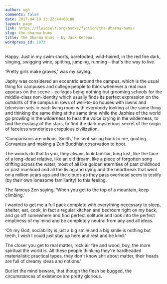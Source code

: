 ```yaml
---
author: ugh
comments: false
date: 2017-04-19 13:22:44+00:00
layout: page
link: https://fluidself.org/books/fiction/the-dharma-bums/
slug: the-dharma-bums
title: The Dharma Bums - by Jack Kerouac
wordpress_id: 1073
---
```


Happy. Just in my swim shorts, barefooted, wild-haired, in the red fire dark, singing, swigging wine, spitting, jumping, running – that's the way to live.
 
‘Pretty girls make graves,' was my saying.
 
Japhy was considered an eccentric around the campus, which is the usual thing for campuses and college people to think whenever a real man appears on the scene – colleges being nothing but grooming schools for the middle-class non-identity which usually finds its perfect expression on the outskirts of the campus in rows of well-to-do houses with lawns and television sets in each living room with everybody looking at the same thing and thinking the same thing at the same time while the Japhies of the world go prowling in the wilderness to hear the voice crying in the wilderness, to find the ecstasy of the stars, to find the dark mysterious secret of the origin of faceless wonderless crapulous civilization.
 
‘Comparisons are odious, Smith,' he sent sailing back to me, quoting Cervantes and making a Zen Buddhist observation to boot.
 
The woods do that to you, they always look familiar, long lost, like the face of a long-dead relative, like an old dream, like a piece of forgotten song drifting across the water, most of all like golden eternities of past childhood or past manhood and all the living and dying and the heartbreak that went on a million years ago and the clouds as they pass overhead seem to testify (by their own lonesome familiarity) to this feeling.
 
The famous Zen saying, ‘When you get to the top of a mountain, keep climbing.'
 
I wanted to get me a full pack complete with everything necessary to sleep, shelter, eat, cook, in fact a regular kitchen and bedroom right on my back, and go off somewhere and find perfect solitude and look into the perfect emptiness of my mind and be completely neutral from any and all ideas.
 
‘Oh my God, sociability is just a big smile and a big smile is nothing but teeth, I wish I could just stay up here and rest and be kind.'
 
The closer you get to real matter, rock air fire and wood, boy, the more spiritual the world is. All these people thinking they're hardheaded materialistic practical types, they don't know shit about matter, their heads are full of dreamy ideas and notions.'
 
But let the mind beware, that though the flesh be bugged, the circumstances of existence are pretty glorious.
